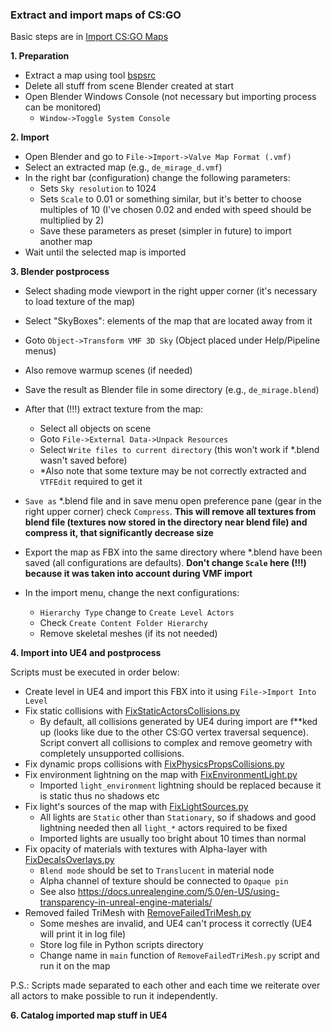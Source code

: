 ﻿### Extract and import maps of CS:GO

Basic steps are in [Import CS:GO Maps](https://www.youtube.com/watch?v=pX2ddaJzFHw&ab_channel=ItsJustChris)


**1. Preparation**
   - Extract a map using tool [bspsrc](https://github.com/ata4/bspsrc/releases)
   - Delete all stuff from scene Blender created at start
   - Open Blender Windows Console (not necessary but importing process can be monitored)
     * `Window->Toggle System Console`

**2. Import**
   - Open Blender and go to `File->Import->Valve Map Format (.vmf)`
   - Select an extracted map (e.g., `de_mirage_d.vmf`)
   - In the right bar (configuration) change the following parameters:
     * Sets `Sky resolution` to 1024
     * Sets `Scale` to 0.01 or something similar, but it's better to choose multiples of 10 
       (I've chosen 0.02 and ended with speed should be multiplied by 2)
     * Save these parameters as preset (simpler in future) to import another map
   - Wait until the selected map is imported

**3. Blender postprocess**
   - Select shading mode viewport in the right upper corner (it's necessary to load texture of the map)
   - Select "SkyBoxes": elements of the map that are located away from it
   - Goto `Object->Transform VMF 3D Sky` (Object placed under Help/Pipeline menus)
   - Also remove warmup scenes (if needed)
   - Save the result as Blender file in some directory (e.g., `de_mirage.blend`)
   - After that (!!!) extract texture from the map:
     * Select all objects on scene
     * Goto `File->External Data->Unpack Resources`
     * Select `Write files to current directory` (this won't work if *.blend wasn't saved before)
     * *Also note that some texture may be not correctly extracted and `VTFEdit` required to get it

   - `Save as` *.blend file and in save menu open preference pane (gear in the right upper corner) check `Compress`.
     **This will remove all textures from blend file (textures now stored in the directory near blend file) 
       and compress it, that significantly decrease size**

   - Export the map as FBX into the same directory where *.blend have been saved (all configurations are defaults). 
     **Don't change `Scale` here (!!!) because it was taken into account during VMF import**
   - In the import menu, change the next configurations:
     * `Hierarchy Type` change to `Create Level Actors`
     * Check `Create Content Folder Hierarchy`
     * Remove skeletal meshes (if its not needed)

**4. Import into UE4 and postprocess**

Scripts must be executed in order below:
- Create level in UE4 and import this FBX into it using `File->Import Into Level`
- Fix static collisions with [FixStaticActorsCollisions.py](../../Content/Python/Map/FixStaticActorsCollisions.py)
  * By default, all collisions generated by UE4 during import are f**ked up 
    (looks like due to the other CS:GO vertex traversal sequence). Script convert all collisions to complex
    and remove geometry with completely unsupported collisions.
- Fix dynamic props collisions with [FixPhysicsPropsCollisions.py](../../Content/Python/Map/FixPhysicsPropsCollisions.py)
- Fix environment lightning on the map with [FixEnvironmentLight.py](../../Content/Python/Map/FixEnvironmentLight.py)
  * Imported `light_environment` lightning should be replaced because it is static thus no shadows etc 
- Fix light's sources of the map with [FixLightSources.py](../../Content/Python/Map/FixLightSources.py)
  * All lights are `Static` other than `Stationary`, so if shadows and good lightning
    needed then all `light_*` actors required to be fixed
  * Imported lights are usually too bright about 10 times than normal 
- Fix opacity of materials with textures with Alpha-layer with [FixDecalsOverlays.py](../../Content/Python/Map/FixDecalsOverlays.py)
  * `Blend mode` should be set to `Translucent` in material node
  * Alpha channel of texture should be connected to `Opaque pin`
  * See also https://docs.unrealengine.com/5.0/en-US/using-transparency-in-unreal-engine-materials/
- Removed failed TriMesh with [RemoveFailedTriMesh.py](../../Content/Python/Map/RemoveFailedTriMesh.py)
  * Some meshes are invalid, and UE4 can't process it correctly (UE4 will print it in log file)
  * Store log file in Python scripts directory
  * Change name in `main` function of `RemoveFailedTriMesh.py` script and run it on the map

P.S.: Scripts made separated to each other and each time we 
reiterate over all actors to make possible to run it independently.

**6. Catalog imported map stuff in UE4**